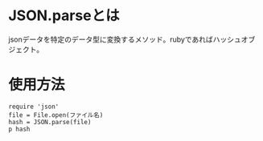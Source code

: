 # JSON.parseとは
jsonデータを特定のデータ型に変換するメソッド。rubyであればハッシュオブジェクト。

# 使用方法
```
require 'json'
file = File.open(ファイル名)
hash = JSON.parse(file)
p hash

```
